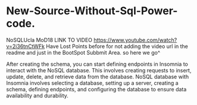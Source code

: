 # New-Source-Without-Sql-Power-code.
NoSQLUcla MoD18
LINK TO VIDEO https://www.youtube.com/watch?v=2i36tnCtWFk
Have Lost Points before for not adding the video url in the readme and just in the BootSpot Subbmit Area. so here we go^




After creating the schema, you can start defining endpoints in Insomnia to interact with the NoSQL database. This involves creating requests to insert, update, delete, and retrieve data from the database.
NoSQL database with Insomnia involves selecting a database, setting up a server, creating a schema, defining endpoints, and configuring the database to ensure data availability and durability.
